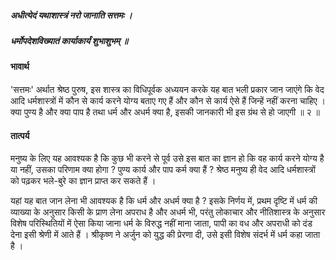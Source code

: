 ##### अधीत्येदं यथाशास्त्रं नरो जानाति सत्तमः ।
##### धर्मोपदेशविख्यातं कार्याकार्यं शुभाशुभम् ॥

#### भावार्थ

'सत्तमः' अर्थात श्रेष्ठ पुरुष, इस शास्त्र का विधिपूर्वक अध्ययन करके यह बात भली प्रकार जान जाएंगे कि वेद आदि धर्मशास्त्रों में कौन से कार्य करने योग्य बताए गए हैं और कौन से कार्य ऐसे हैं जिन्हें नहीं करना चाहिए । क्या पुण्य है और क्या पाप है तथा धर्म और अधर्म क्या है, इसकी जानकारी भी इस ग्रंथ से हो जाएगी ॥ २ ॥

#### तात्पर्य

मनुष्य के लिए यह आवश्यक है कि कुछ भी करने से पूर्व उसे इस बात का ज्ञान हो कि वह कार्य करने योग्य है या नहीं, उसका परिणाम क्या होगा ? पुण्य कार्य और पाप कर्म क्या हैं ? श्रेष्ठ मनुष्य ही वेद आदि धर्मशास्त्रों को पढ़कर भले-बुरे का ज्ञान प्राप्त कर सकते
हैं ।

यहां यह बात जान लेना भी आवश्यक है कि धर्म और अधर्म क्या है ? इसके निर्णय में, प्रथम दृष्टि में धर्म की व्याख्या के अनुसार किसी के प्राण लेना अपराध है और अधर्म भी, परंतु लोकाचार और नीतिशास्त्र के अनुसार विशेष परिस्थितियों में ऐसा किया जाना धर्म के विरुद्ध नहीं माना जाता, पापी का वध और अपराधी को दंड देना इसी श्रेणी में आते हैं । श्रीकृष्ण ने अर्जुन को युद्ध की प्रेरणा दी, उसे इसी विशेष संदर्भ में धर्म कहा जाता है ।